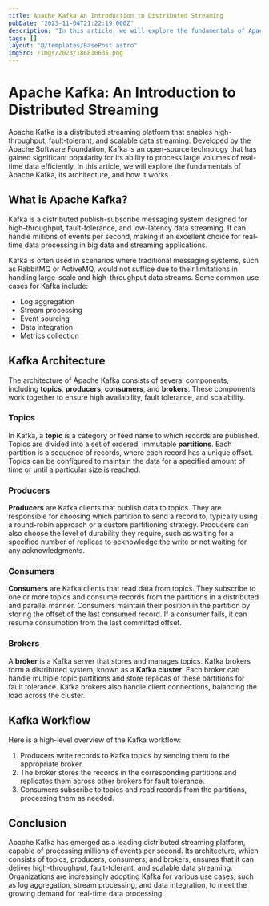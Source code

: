 ```yaml
---
title: Apache Kafka An Introduction to Distributed Streaming
pubDate: "2023-11-04T21:22:19.000Z"
description: "In this article, we will explore the fundamentals of Apache Kafka, its architecture, and how it works"
tags: []
layout: "@/templates/BasePost.astro"
imgSrc: /imgs/2023/186810635.png
---
```

# Apache Kafka: An Introduction to Distributed Streaming

Apache Kafka is a distributed streaming platform that enables high-throughput, fault-tolerant, and scalable data streaming. Developed by the Apache Software Foundation, Kafka is an open-source technology that has gained significant popularity for its ability to process large volumes of real-time data efficiently. In this article, we will explore the fundamentals of Apache Kafka, its architecture, and how it works.

## What is Apache Kafka?

Kafka is a distributed publish-subscribe messaging system designed for high-throughput, fault-tolerance, and low-latency data streaming. It can handle millions of events per second, making it an excellent choice for real-time data processing in big data and streaming applications.

Kafka is often used in scenarios where traditional messaging systems, such as RabbitMQ or ActiveMQ, would not suffice due to their limitations in handling large-scale and high-throughput data streams. Some common use cases for Kafka include:

- Log aggregation
- Stream processing
- Event sourcing
- Data integration
- Metrics collection

## Kafka Architecture

The architecture of Apache Kafka consists of several components, including **topics**, **producers**, **consumers**, and **brokers**. These components work together to ensure high availability, fault tolerance, and scalability.

### Topics

In Kafka, a **topic** is a category or feed name to which records are published. Topics are divided into a set of ordered, immutable **partitions**. Each partition is a sequence of records, where each record has a unique offset. Topics can be configured to maintain the data for a specified amount of time or until a particular size is reached.

### Producers

**Producers** are Kafka clients that publish data to topics. They are responsible for choosing which partition to send a record to, typically using a round-robin approach or a custom partitioning strategy. Producers can also choose the level of durability they require, such as waiting for a specified number of replicas to acknowledge the write or not waiting for any acknowledgments.

### Consumers

**Consumers** are Kafka clients that read data from topics. They subscribe to one or more topics and consume records from the partitions in a distributed and parallel manner. Consumers maintain their position in the partition by storing the offset of the last consumed record. If a consumer fails, it can resume consumption from the last committed offset.

### Brokers

A **broker** is a Kafka server that stores and manages topics. Kafka brokers form a distributed system, known as a **Kafka cluster**. Each broker can handle multiple topic partitions and store replicas of these partitions for fault tolerance. Kafka brokers also handle client connections, balancing the load across the cluster.

## Kafka Workflow

Here is a high-level overview of the Kafka workflow:

1. Producers write records to Kafka topics by sending them to the appropriate broker.
2. The broker stores the records in the corresponding partitions and replicates them across other brokers for fault tolerance.
3. Consumers subscribe to topics and read records from the partitions, processing them as needed.

## Conclusion

Apache Kafka has emerged as a leading distributed streaming platform, capable of processing millions of events per second. Its architecture, which consists of topics, producers, consumers, and brokers, ensures that it can deliver high-throughput, fault-tolerant, and scalable data streaming. Organizations are increasingly adopting Kafka for various use cases, such as log aggregation, stream processing, and data integration, to meet the growing demand for real-time data processing.
